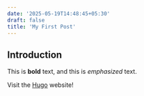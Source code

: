 ```yaml
---
date: '2025-05-19T14:48:45+05:30'
draft: false
title: 'My First Post'
---
```


## Introduction

This is **bold** text, and this is *emphasized* text.

Visit the [Hugo](https://gohugo.io) website!
